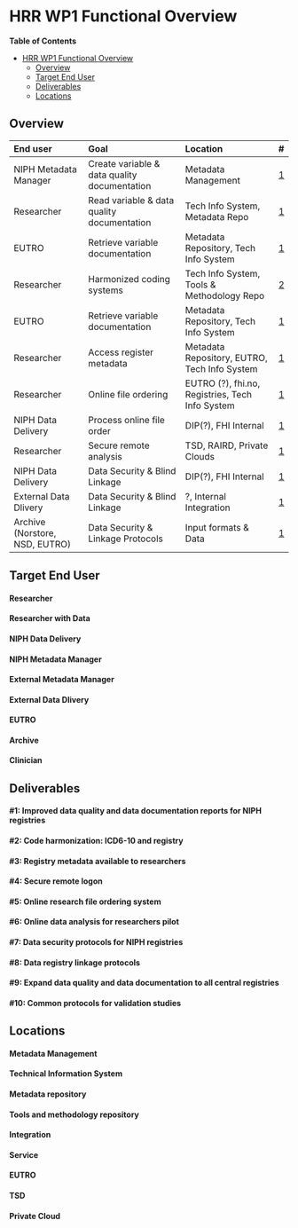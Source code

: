 # HRR WP1 Functional Overview

**Table of Contents** 

- [HRR WP1 Functional Overview](#hrrwp1functionaloverview)
  - [Overview](#overview)
  - [Target End User](#target-end-user)
  - [Deliverables](#deliverables)
  - [Locations](#locations)

## Overview

| End user  | Goal  | Location | # |
| :------------ | :--------------- | :----- | ----:|
| NIPH Metadata Manager | Create variable & data quality documentation | Metadata Management | [1](#1-improved-data-quality-and-data-documentation-reports-for-niph-registries) |
| Researcher | Read variable & data quality documentation | Tech Info System, Metadata Repo | [1](#1-improved-data-quality-and-data-documentation-reports-for-niph-registries)  |
| EUTRO | Retrieve variable documentation | Metadata Repository, Tech Info System | [1](#1-improved-data-quality-and-data-documentation-reports-for-niph-registries)  |
| Researcher | Harmonized coding systems | Tech Info System, Tools & Methodology Repo | [2](#2-code-harmonization-icd6-10-and-registry)  |
| EUTRO | Retrieve variable documentation | Metadata Repository, Tech Info System | [1](#1-improved-data-quality-and-data-documentation-reports-for-niph-registries)  |
| Researcher | Access register metadata | Metadata Repository, EUTRO, Tech Info System | [1](#1-improved-data-quality-and-data-documentation-reports-for-niph-registries)  |
| Researcher | Online file ordering | EUTRO (?), fhi.no, Registries, Tech Info System | [1](#1-improved-data-quality-and-data-documentation-reports-for-niph-registries)  |
| NIPH Data Delivery | Process online file order | DIP(?), FHI Internal | [1](#1-improved-data-quality-and-data-documentation-reports-for-niph-registries)  |
| Researcher | Secure remote analysis | TSD, RAIRD, Private Clouds | [1](#1-improved-data-quality-and-data-documentation-reports-for-niph-registries)  |
| NIPH Data Delivery | Data Security & Blind Linkage | DIP(?), FHI Internal | [1](#1-improved-data-quality-and-data-documentation-reports-for-niph-registries)  |
| External Data Dlivery | Data Security & Blind Linkage | ?, Internal Integration | [1](#1-improved-data-quality-and-data-documentation-reports-for-niph-registries)  |
| Archive (Norstore, NSD, EUTRO) | Data Security & Linkage Protocols | Input formats & Data | [1](#1-improved-data-quality-and-data-documentation-reports-for-niph-registries)  |



## Target End User

#### Researcher

#### Researcher with Data

#### NIPH Data Delivery

#### NIPH Metadata Manager

#### External Metadata Manager

#### External Data Dlivery

#### EUTRO

#### Archive

#### Clinician


## Deliverables


#### #1: Improved data quality and data documentation reports for NIPH registries
#### #2: Code harmonization: ICD6-10 and registry
#### #3: Registry metadata available to researchers
#### #4: Secure remote logon
#### #5: Online research file ordering system
#### #6: Online data analysis for researchers pilot
#### #7: Data security protocols for NIPH registries
#### #8: Data registry linkage protocols
#### #9: Expand data quality and data documentation to all central registries
#### #10: Common protocols for validation studies


## Locations


#### Metadata Management

#### Technical Information System

#### Metadata repository

#### Tools and methodology repository

#### Integration

#### Service

#### EUTRO

#### TSD

#### Private Cloud
